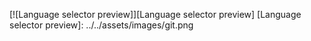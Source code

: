 
[![Language selector preview]][Language selector preview]
  [Language selector preview]: ../../assets/images/git.png
